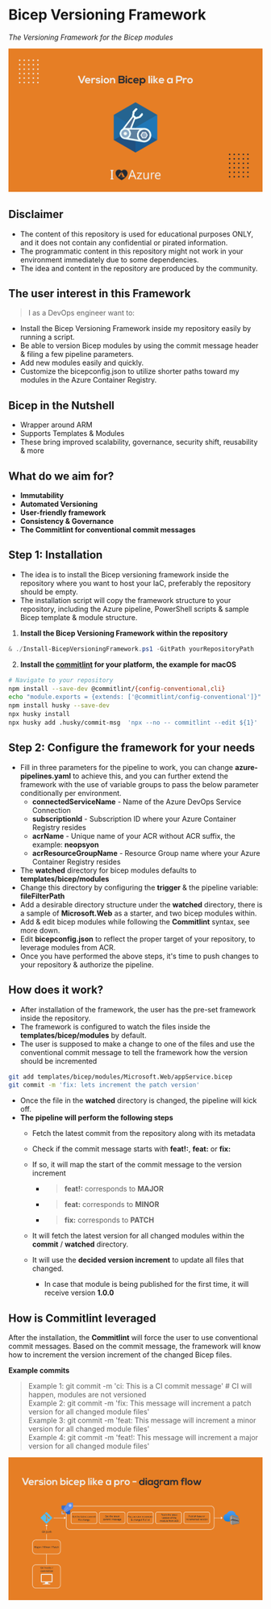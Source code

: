 # Bicep Versioning Framework
*The Versioning Framework for the Bicep modules*

![Heading](.img/heading.jpg)  

## Disclaimer  
 
- The content of this repository is used for educational purposes ONLY, and it does not contain any confidential or pirated information.  
- The programmatic content in this repository might not work in your environment immediately due to some dependencies.  
- The idea and content in the repository are produced by the community.  

## The user interest in this Framework
> I as a DevOps engineer want to:
- Install the Bicep Versioning Framework inside my repository easily by running a script.
- Be able to version Bicep modules by using the commit message header & filing a few pipeline parameters.
- Add new modules easily and quickly.
- Customize the bicepconfig.json to utilize shorter paths toward my modules in the Azure Container Registry.

## Bicep in the Nutshell
- Wrapper around ARM
- Supports Templates & Modules
- These bring improved scalability, governance, security shift, reusability & more 

## What do we aim for?
- **Immutability**
- **Automated Versioning**
- **User-friendly framework**
- **Consistency & Governance**
- **The Commitlint for conventional commit messages**

## Step 1: Installation
- The idea is to install the Bicep versioning framework inside the repository where you want to host your IaC, preferably the repository should be empty.  
- The installation script will copy the framework structure to your repository, including the Azure pipeline, PowerShell scripts & sample Bicep template & module structure.  

1. **Install the Bicep Versioning Framework within the repository**
```powershell
& ./Install-BicepVersioningFramework.ps1 -GitPath yourRepositoryPath
```
2. **Install the [commitlint](https://github.com/conventional-changelog/commitlint)  for your platform, the example for macOS**  
```bash
# Navigate to your repository
npm install --save-dev @commitlint/{config-conventional,cli}
echo "module.exports = {extends: ['@commitlint/config-conventional']}" > commitlint.config.js
npm install husky --save-dev
npx husky install
npx husky add .husky/commit-msg  'npx --no -- commitlint --edit ${1}'
```  

## Step 2: Configure the framework for your needs
- Fill in three parameters for the pipeline to work, you can change **azure-pipelines.yaml** to achieve this, and you can further extend the framework with the use of variable groups to pass the below parameter conditionally per environment.  
    - **connectedServiceName** - Name of the Azure DevOps Service Connection
    - **subscriptionId** - Subscription ID where your Azure Container Registry resides
    - **acrName** - Unique name of your ACR without ACR suffix, the example: **neopsyon**
    - **acrResourceGroupName** - Resource Group name where your Azure Container Registry resides
- The **watched** directory for bicep modules defaults to **templates/bicep/modules**
- Change this directory by configuring the **trigger** & the pipeline variable: **fileFilterPath** 
- Add a desirable directory structure under the **watched** directory, there is a sample of **Microsoft.Web** as a starter, and two bicep modules within.  
- Add & edit bicep modules while following the **Commitlint** syntax, see more down.  
- Edit **bicepconfig.json** to reflect the proper target of your repository, to leverage modules from ACR.
- Once you have performed the above steps, it's time to push changes to your repository & authorize the pipeline.  

## How does it work?
- After installation of the framework, the user has the pre-set framework inside the repository.  
- The framework is configured to watch the files inside the **templates/bicep/modules** by default.  
- The user is supposed to make a change to one of the files and use the conventional commit message to tell the framework how the version should be incremented
```bash
git add templates/bicep/modules/Microsoft.Web/appService.bicep  
git commit -m 'fix: lets increment the patch version'  
```
- Once the file in the **watched** directory is changed, the pipeline will kick off.  
- **The pipeline will perform the following steps**
    - Fetch the latest commit from the repository along with its metadata
    - Check if the commit message starts with **feat!:**, **feat:** or **fix:**
    - If so, it will map the start of the commit message to the version increment  

        - > **feat!:** corresponds to **MAJOR**
        - > **feat:** corresponds to **MINOR**
        - > **fix:** corresponds to **PATCH**

    - It will fetch the latest version for all changed modules within the **commit** / **watched** directory.
    - It will use the **decided version increment** to update all files that changed.
        - In case that module is being published for the first time, it will receive version **1.0.0**


## How is Commitlint leveraged
After the installation, the **Commitlint** will force the user to use conventional commit messages.
Based on the commit message, the framework will know how to increment the version increment of the changed Bicep files.  

**Example commits** 
> Example 1: git commit -m 'ci: This is a CI commit message' # CI will happen, modules are not versioned  
> Example 2: git commit -m 'fix: This message will increment a patch version for all changed module files'  
> Example 3: git commit -m 'feat: This message will increment a minor version for all changed module files'  
> Example 4: git commit -m 'feat!: This message will increment a major version for all changed module files'  


![Flow](.img/flow.jpg)  